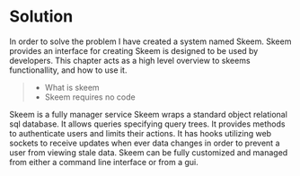 # Solution

In order to solve the problem I have created a system named Skeem. Skeem provides an interface for creating
Skeem is designed to be used by developers.
This chapter acts as a high level overview to skeems functionallity, and how to use it.

> - What is skeem
> - Skeem requires no code

Skeem is a fully manager service
Skeem wraps a standard object relational sql database. It allows queries specifying query trees.
It provides methods to authenticate users and limits their actions.
It has hooks utilizing web sockets to receive updates when ever data changes in order to prevent a user from viewing stale data.
Skeem can be fully customized and managed from either a command line interface or from a gui.
